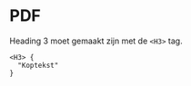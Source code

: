 <!-- @license CC0-1.0 -->

# PDF

Heading 3 moet gemaakt zijn met de `<H3>` tag.

```text
<H3> {
  "Koptekst"
}
```
